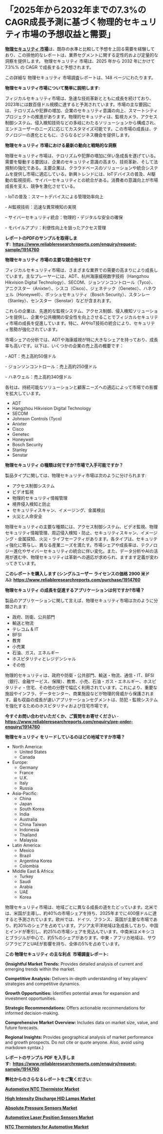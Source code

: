 <p><h1>「2025年から2032年までの7.3%のCAGR成長予測に基づく物理的セキュリティ市場の予想収益と需要」</h1></p><p data-sourcepos="1:1-1:157"><strong><a href="https://www.reliableresearchreports.com/physical-security-r1914760?utm_campaign=110&utm_medium=36&utm_source=Github&utm_content=ia&utm_term=19032025&utm_id=physical-security">物理セキュリティ 市場</a></strong>は、既存の水準と比較して予想を上回る需要を経験しており、この排他的なレポートは、業界セグメントに関する定性的および定量的な洞察を提供します。 物理セキュリティ 市場は、2025 年から 2032 年にかけて 7.3%% の CAGR で成長すると予想されます。</p>
<p data-sourcepos="3:1-3:50">この詳細な 物理セキュリティ 市場調査レポートは、148 ページにわたります。</p>
<p><strong>物理セキュリティ市場について簡単に説明します:</strong></p>
<p><p>フィジカルセキュリティ市場は、急速な技術革新とともに成長を続けており、2023年には数百億ドル規模に達すると予測されています。市場の主な要因には、テロリズムや犯罪の増加、企業のセキュリティ意識の向上、スマートシティプロジェクトの推進があります。物理的セキュリティは、監視カメラ、アクセス制御システム、侵入検知技術などの多岐にわたるソリューションから構成され、エンドユーザーのニーズに応じてカスタマイズ可能です。この市場の成長は、テクノロジーの進化とともに、さらなるビジネス機会を提供します。</p></p>
<p><strong>物理セキュリティ 市場における最新の動向と戦略的な洞察</strong></p>
<p><p>物理セキュリティ市場は、テロリズムや犯罪の増加に伴い急成長を遂げている。需要を駆動する要因は、企業のセキュリティ意識の高まり、技術革新、そして法規制の強化である。主要企業は、クラウドベースのソリューションや統合システムを提供し市場に適応している。新興トレンドには、IoTデバイスの普及、AI駆動の監視技術、サイバーセキュリティとの統合がある。消費者の意識向上が市場成長を支え、競争を激化させている。</p><p>- IoTの普及：スマートデバイスによる管理効率向上</p><p>- AI監視技術：迅速な異常検知の実現</p><p>- サイバーセキュリティ統合：物理的・デジタルな安全の確保</p><p>- モバイルアプリ：利便性向上を狙ったアクセス管理</p></p>
<p><strong>レポートのPDFのサンプルを取得します</strong><strong>:&nbsp;&nbsp;<a href="https://www.reliableresearchreports.com/enquiry/request-sample/1914760?utm_campaign=110&utm_medium=36&utm_source=Github&utm_content=ia&utm_term=19032025&utm_id=physical-security">https://www.reliableresearchreports.com/enquiry/request-sample/1914760</a></strong></p>
<p><strong>物理セキュリティ 市場の主要な競合他社です</strong></p>
<p><p>フィジカルセキュリティ市場は、さまざまな業界での需要の高まりにより成長しています。主なプレーヤーには、ADT、杭州海康威視数字技術（Hangzhou Hikvision Digital Technology）、SECOM、ジョンソンコントロール（Tyco）、アニクスター（Anixter）、シスコ（Cisco）、ジェネテック（Genetec）、ハネウェル（Honeywell）、ボッシュセキュリティ（Bosch Security）、スタンレー（Stanley）、センスター（Senstar）などが含まれます。</p><p>これらの企業は、先進的な監視システム、アクセス制御、侵入検知ソリューションを提供し、企業や公共機関の安全性を向上させることでフィジカルセキュリティ市場の成長を促進しています。特に、AIやIoT技術の統合により、セキュリティ態勢が強化されています。</p><p>市場シェアの分析では、ADTや海康威視が特に大きなシェアを持っており、成長率も高いです。以下は、いくつかの企業の売上高の概要です：</p><p>- ADT：売上高約50億ドル</p><p>- ジョンソンコントロール：売上高約250億ドル</p><p>- ハネウェル：売上高約340億ドル</p><p>各社は、持続可能なソリューションと顧客ニーズへの適応によって市場での影響を拡大しています。</p></p>
<p><ul><li>ADT</li><li>Hangzhou Hikvision Digital Technology</li><li>SECOM</li><li>Johnson Controls (Tyco)</li><li>Anixter</li><li>Cisco</li><li>Genetec</li><li>Honeywell</li><li>Bosch Security</li><li>Stanley</li><li>Senstar</li></ul></p>
<p><strong>物理セキュリティ の種類は何ですか?市場で入手可能ですか？</strong></p>
<p>製品タイプに関しては、物理セキュリティ市場は次のように分けられます:</p>
<p><ul><li>アクセス制御システム</li><li>ビデオ監視</li><li>物理的セキュリティ情報管理</li><li>境界侵入検知と防止</li><li>セキュリティスキャン、イメージング、金属検出</li><li>火災と人命安全</li></ul></p>
<p><p>物理セキュリティの主要な種類には、アクセス制御システム、ビデオ監視、物理セキュリティ情報管理、周辺侵入検知・防止、セキュリティスキャン、イメージング・金属探知、火災・ライフセーフティがあります。各タイプは、セキュリティ強化に寄与し、異なる産業ニーズを満たす。市場シェアや成長率は、テクノロジー進化やサイバーセキュリティの統合に伴い変化。また、データ分析やAIの活用が進む中、物理セキュリティは革新への適応が求められ、ますます定義が変わってきています。</p></p>
<p><strong>このレポートを購入します (シングルユーザー ライセンスの価格 2900 米ドル):&nbsp;<a href="https://www.reliableresearchreports.com/purchase/1914760?utm_campaign=110&utm_medium=36&utm_source=Github&utm_content=ia&utm_term=19032025&utm_id=physical-security">https://www.reliableresearchreports.com/purchase/1914760</a></strong></p>
<p><strong>物理セキュリティ の成長を促進するアプリケーションは何ですか?市場？</strong></p>
<p>製品のアプリケーションに関して言えば、物理セキュリティ市場は次のように分類されます:</p>
<p><ul><li>政府、防衛、公共部門</li><li>輸送と物流</li><li>テレコム & IT</li><li>BFSI</li><li>教育</li><li>小売業</li><li>石油、ガス、エネルギー</li><li>ホスピタリティとレジデンシャル</li><li>その他</li></ul></p>
<p><p>物理的セキュリティは、政府や防衛・公共部門、輸送・物流、通信・IT、BFSI（銀行、金融サービス、保険）、教育、小売、石油・ガス・エネルギー、ホスピタリティ・住宅、その他の分野で幅広く利用されています。これにより、重要な施設やインフラ、データセンター、商業施設などが物理的脅威から保護されます。最も収益の成長が速いアプリケーションセグメントは、防犯・監視システムを強化するためのホスピタリティおよび住宅市場です。</p></p>
<p><strong>今すぐお問い合わせいただくか、ご質問をお寄せください</strong><strong>&nbsp;</strong>-<strong><a href="https://www.reliableresearchreports.com/enquiry/pre-order-enquiry/1914760?utm_campaign=110&utm_medium=36&utm_source=Github&utm_content=ia&utm_term=19032025&utm_id=physical-security">https://www.reliableresearchreports.com/enquiry/pre-order-enquiry/1914760</a></strong></p>
<p><strong>物理セキュリティ をリードしているのはどの地域ですか市場？</strong></p>
<p><ul>
    <li>
        North America:
        <ul>
            <li>United States</li>
            <li>Canada</li>
        </ul>
    </li>
    <li>
        Europe:
        <ul>
            <li>Germany</li>
            <li>France</li>
            <li>U.K.</li>
            <li>Italy</li>
            <li>Russia</li>
        </ul>
    </li>
    <li>
        Asia-Pacific:
        <ul>
            <li>China</li>
            <li>Japan</li>
            <li>South Korea</li>
            <li>India</li>
            <li>Australia</li>
            <li>China Taiwan</li>
            <li>Indonesia</li>
            <li>Thailand</li>
            <li>Malaysia</li>
        </ul>
    </li>
    <li>
        Latin America:
        <ul>
            <li>Mexico</li>
            <li>Brazil</li>
            <li>Argentina Korea</li>
            <li>Colombia</li>
        </ul>
    </li>
    <li>
        Middle East & Africa:
        <ul>
            <li>Turkey</li>
            <li>Saudi</li>
            <li>Arabia</li>
            <li>UAE</li>
            <li>Korea</li>
        </ul>
    </li>
    </ul></p>
<p><p>物理セキュリティ市場は、地域ごとに異なる成長の道をたどっています。北米では、米国が主導し、約40%の市場シェアを持ち、2025年までに400億ドルに達すると予測されています。欧州では、ドイツ、フランス、英国が主要な市場であり、約30%のシェアを占めています。アジア太平洋地域は急成長しており、中国とインドが牽引し、約25%の市場シェアを見込んでいます。中南米はメキシコとブラジルが中心で、約5%のシェアがあります。中東・アフリカ地域は、サウジアラビアとUAEが影響を持ち、全体の5%を占めています。</p></p>
<p><strong>この 物理セキュリティ の主な利点&nbsp; 市場調査レポート:</strong></p>
<p><strong>{Insightful Market Trends:</strong> Provides detailed analysis of current and emerging trends within the market.</p>
<p><strong>Competitive Analysis:</strong> Delivers in-depth understanding of key players' strategies and competitive dynamics.</p>
<p><strong>Growth Opportunities:</strong> Identifies potential areas for expansion and investment opportunities.</p>
<p><strong>Strategic Recommendations:</strong> Offers actionable recommendations for informed decision-making.</p>
<p><strong>Comprehensive Market Overview: </strong>Includes data on market size, value, and future forecasts.</p>
<p><strong>Regional Insights: </strong>Provides geographical analysis of market performance and growth prospects. Do not cite or quote anyone. Also, avoid using markdown syntax.}</p>
<p><strong>レポートのサンプル PDF を入手します:&nbsp;</strong><strong>&nbsp;<a href="https://www.reliableresearchreports.com/enquiry/request-sample/1914760?utm_campaign=110&utm_medium=36&utm_source=Github&utm_content=ia&utm_term=19032025&utm_id=physical-security">https://www.reliableresearchreports.com/enquiry/request-sample/1914760</a></strong></p>
<p></p>
<p></p>
<p></p>
<p></p>
<p><strong>弊社からのさらなるレポートをご覧ください:</strong></p>
<p><strong><p><a href="https://github.com/haimamuirev8/Market-Research-Report-List-1/blob/main/automotive-ntc-thermistor-market.md?utm_campaign=110&utm_medium=36&utm_source=Github&utm_content=ia&utm_term=19032025&utm_id=physical-security">Automotive NTC Thermistor Market</a></p><p><a href="https://github.com/kimanyuzuga/Market-Research-Report-List-1/blob/main/high-intensity-discharge-hid-lamps-market.md?utm_campaign=110&utm_medium=36&utm_source=Github&utm_content=ia&utm_term=19032025&utm_id=physical-security">High Intensity Discharge HID Lamps Market</a></p><p><a href="https://github.com/ludongfomban/Market-Research-Report-List-1/blob/main/absolute-pressure-sensors-market.md?utm_campaign=110&utm_medium=36&utm_source=Github&utm_content=ia&utm_term=19032025&utm_id=physical-security">Absolute Pressure Sensors Market</a></p><p><a href="https://github.com/giardafshaxb/Market-Research-Report-List-1/blob/main/automotive-laser-position-sensors-market.md?utm_campaign=110&utm_medium=36&utm_source=Github&utm_content=ia&utm_term=19032025&utm_id=physical-security">Automotive Laser Position Sensors Market</a></p><p><a href="https://github.com/naulasulakr0/Market-Research-Report-List-1/blob/main/ntc-thermistors-for-automotive-market.md?utm_campaign=110&utm_medium=36&utm_source=Github&utm_content=ia&utm_term=19032025&utm_id=physical-security">NTC Thermistors for Automotive Market</a></p></strong></p>